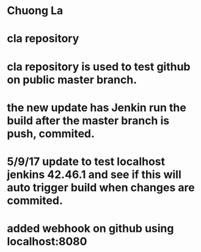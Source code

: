 # Chuong La
# cla repository
# cla repository is used to test github on public master branch.
# the new update has Jenkin run the build after the master branch is push, commited.
# 5/9/17 update to test localhost jenkins 42.46.1 and see if this will auto trigger build when changes are commited. 
# added webhook on github using localhost:8080
